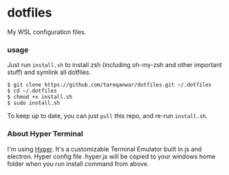 # dotfiles
My WSL configuration files.

### usage
Just run `install.sh` to install zsh (including oh-my-zsh and other important stuff) and symlink all dotfiles.

```
$ git clone https://github.com/tareqanwar/dotfiles.git ~/.dotfiles
$ cd ~/.dotfiles
$ chmod +x install.sh
$ sudo install.sh
```

To keep up to date, you can just `pull` this repo, and re-run `install.sh`.


### About Hyper Terminal

I'm using [Hyper](https://hyper.is). It's a customizable Terminal Emulator built in js and electron. Hyper config file .hyper.js will be copied to your windows home folder when you run install command from above.
